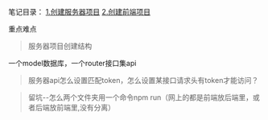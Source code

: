 笔记目录：
[1.创建服务器项目](https://app.yinxiang.com/shard/s11/nl/18783918/ade5efc8-3202-4ef2-a4d3-83d6397a059d)
[2.创建前端项目](https://app.yinxiang.com/shard/s11/nl/18783918/84a7aec9-8c50-43ba-bfc4-dde6fc6a6a63)

重点难点
> 服务器项目创建结构

一个model数据库，一个router接口集api

> 服务器api怎么设置匹配token，怎么设置某接口请求头有token才能访问？

> 留坑--怎么两个文件夹用一个命令npm run（网上的都是前端放后端里，或者后端放前端里,没有分离）